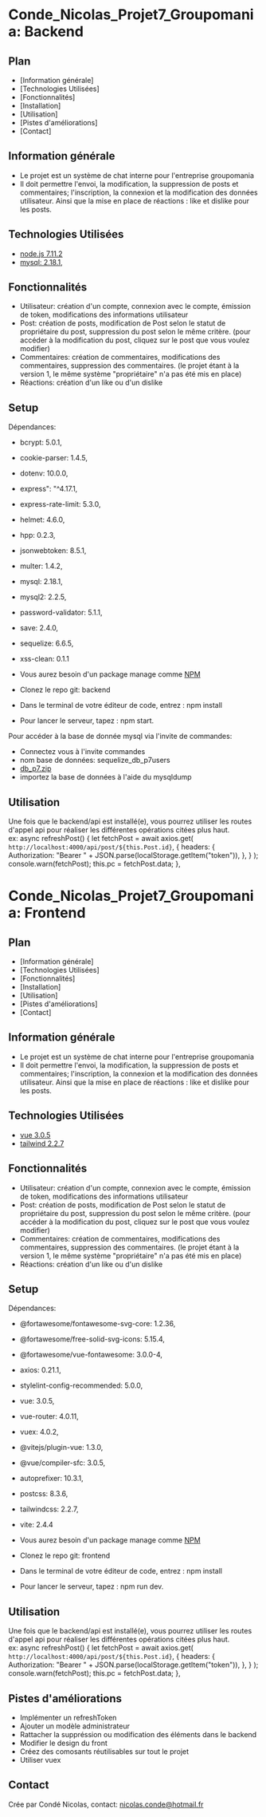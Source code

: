 
# Conde_Nicolas_Projet7_Groupomania: Backend


## Plan
* [Information générale]
* [Technologies Utilisées]
* [Fonctionnalités]
* [Installation]
* [Utilisation]
* [Pistes d'améliorations]
* [Contact]



## Information générale
- Le projet est un système de chat interne pour l'entreprise groupomania
- Il doit permettre l'envoi, la modification, la suppression de posts et commentaires; l'inscription, la connexion et la modification des données utilisateur.
Ainsi que la mise en place de réactions : like et dislike pour les posts. 



## Technologies Utilisées
- [node.js 7.11.2](https://nodejs.org/en/download/)
- [mysql: 2.18.1](https://www.mysql.com/fr/downloads/),


## Fonctionnalités
- Utilisateur: création d'un compte, connexion avec le compte, émission de token, modifications des informations utilisateur
- Post: création de posts, modification de Post selon le statut de propriétaire du post, suppression du post selon le même critère.
(pour accéder à la modification du post, cliquez sur le post que vous voulez modifier)
- Commentaires: création de commentaires, modifications des commentaires, suppression des commentaires.
(le projet étant à la version 1, le même système "propriétaire" n'a pas été mis en place)
- Réactions: création d'un like ou d'un dislike



## Setup
Dépendances: 
- bcrypt: 5.0.1,
- cookie-parser: 1.4.5,
- dotenv: 10.0.0,
- express": "^4.17.1,
- express-rate-limit: 5.3.0,
- helmet: 4.6.0,
- hpp: 0.2.3,
- jsonwebtoken: 8.5.1,
- multer: 1.4.2,
- mysql: 2.18.1,
- mysql2: 2.2.5,
- password-validator: 5.1.1,
- save: 2.4.0,
- sequelize: 6.6.5,
- xss-clean: 0.1.1

- Vous aurez besoin d'un package manage comme [NPM](https://docs.npmjs.com/cli/v6/commands/npm-install)
- Clonez le repo git: backend  
- Dans le terminal de votre éditeur de code, entrez : npm install 
- Pour lancer le serveur, tapez : npm start.

Pour accéder à la base de donnée mysql via l'invite de commandes:  
- Connectez vous à l'invite commandes
- nom base de données: sequelize_db_p7users
- [db_p7.zip](https://github.com/Serafear/Conde_Nicolas_Projet7_Groupomania/files/7258483/db_p7.zip)
- importez la base de données à l'aide du mysqldump



## Utilisation
Une fois que le backend/api est installé(e), vous pourrez utiliser les routes d'appel api pour réaliser les différentes opérations citées plus haut.  
ex: async refreshPost() {
      let fetchPost = await axios.get(
        `http://localhost:4000/api/post/${this.Post.id}`,
        {
          headers: {
            Authorization:
              "Bearer " + JSON.parse(localStorage.getItem("token")),
          },
        }
      );
      console.warn(fetchPost);
      this.pc = fetchPost.data;
    },


# Conde_Nicolas_Projet7_Groupomania: Frontend

## Plan
* [Information générale]
* [Technologies Utilisées]
* [Fonctionnalités]
* [Installation]
* [Utilisation]
* [Pistes d'améliorations]
* [Contact]



## Information générale
- Le projet est un système de chat interne pour l'entreprise groupomania
- Il doit permettre l'envoi, la modification, la suppression de posts et commentaires; l'inscription, la connexion et la modification des données utilisateur.
Ainsi que la mise en place de réactions : like et dislike pour les posts. 



## Technologies Utilisées
- [vue 3.0.5](https://github.com/vuejs/docs)
- [tailwind 2.2.7](https://tailwindcss.com/docs/installation)


## Fonctionnalités
- Utilisateur: création d'un compte, connexion avec le compte, émission de token, modifications des informations utilisateur
- Post: création de posts, modification de Post selon le statut de propriétaire du post, suppression du post selon le même critère.
(pour accéder à la modification du post, cliquez sur le post que vous voulez modifier)
- Commentaires: création de commentaires, modifications des commentaires, suppression des commentaires.
(le projet étant à la version 1, le même système "propriétaire" n'a pas été mis en place)
- Réactions: création d'un like ou d'un dislike



## Setup
Dépendances: 
- @fortawesome/fontawesome-svg-core: 1.2.36,
- @fortawesome/free-solid-svg-icons: 5.15.4,
- @fortawesome/vue-fontawesome: 3.0.0-4,
- axios: 0.21.1,
- stylelint-config-recommended: 5.0.0,
- vue: 3.0.5,
- vue-router: 4.0.11,
- vuex: 4.0.2,
- @vitejs/plugin-vue: 1.3.0,
- @vue/compiler-sfc: 3.0.5,
- autoprefixer: 10.3.1,
- postcss: 8.3.6,
- tailwindcss: 2.2.7,
- vite: 2.4.4

- Vous aurez besoin d'un package manage comme [NPM](https://docs.npmjs.com/cli/v6/commands/npm-install)
- Clonez le repo git: frontend  
- Dans le terminal de votre éditeur de code, entrez : npm install 
- Pour lancer le serveur, tapez : npm run dev.



## Utilisation
Une fois que le backend/api est installé(e), vous pourrez utiliser les routes d'appel api pour réaliser les différentes opérations citées plus haut.  
ex: async refreshPost() {
      let fetchPost = await axios.get(
        `http://localhost:4000/api/post/${this.Post.id}`,
        {
          headers: {
            Authorization:
              "Bearer " + JSON.parse(localStorage.getItem("token")),
          },
        }
      );
      console.warn(fetchPost);
      this.pc = fetchPost.data;
    },

## Pistes d'améliorations

- Implémenter un refreshToken
- Ajouter un modèle administrateur
- Rattacher la suppréssion ou modification des éléments dans le backend
- Modifier le design du front
- Créez des comosants réutilisables sur tout le projet
- Utiliser vuex


## Contact
Crée par Condé Nicolas, contact: nicolas.conde@hotmail.fr



